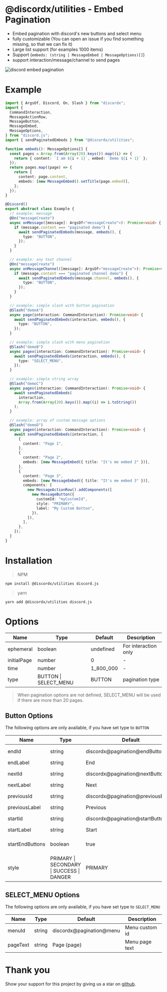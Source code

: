 # @discordx/utilities - Embed Pagination

- Embed pagination with discord's new buttons and select menu
- fully customizable (You can open an issue if you find something missing, so that we can fix it)
- Large list support (for examples 1000 items)
- Support (`embeds: (string | MessageEmbed | MessageOptions)[]`)
- support interaction/message/channel to send pages

![discord embed pagination](https://github.com/oceanroleplay/discord.ts/raw/main/packages/utilities/images/discord-embed-pagination.jpg)

# Example

```ts
import { ArgsOf, Discord, On, Slash } from "discordx";
import {
  CommandInteraction,
  MessageActionRow,
  MessageButton,
  MessageEmbed,
  MessageOptions,
} from "discord.js";
import { sendPaginatedEmbeds } from "@discordx/utilities";

function embeds(): MessageOptions[] {
  const pages = Array.from(Array(20).keys()).map((i) => {
    return { content: `I am ${i + 1}`, embed: `Demo ${i + 1}` };
  });
  return pages.map((page) => {
    return {
      content: page.content,
      embeds: [new MessageEmbed().setTitle(page.embed)],
    };
  });
}

@Discord()
export abstract class Example {
  // example: message
  @On("messageCreate")
  async onMessage([message]: ArgsOf<"messageCreate">): Promise<void> {
    if (message.content === "paginated demo") {
      await sendPaginatedEmbeds(message, embeds(), {
        type: "BUTTON",
      });
    }
  }

  // example: any text channel
  @On("messageCreate")
  async onMessageChannel([message]: ArgsOf<"messageCreate">): Promise<void> {
    if (message.content === "paginated channel demo") {
      await sendPaginatedEmbeds(message.channel, embeds(), {
        type: "BUTTON",
      });
    }
  }

  // example: simple slash with button pagination
  @Slash("demoA")
  async page(interaction: CommandInteraction): Promise<void> {
    await sendPaginatedEmbeds(interaction, embeds(), {
      type: "BUTTON",
    });
  }

  // example: simple slash with menu pagination
  @Slash("demoB")
  async pagex(interaction: CommandInteraction): Promise<void> {
    await sendPaginatedEmbeds(interaction, embeds(), {
      type: "SELECT_MENU",
    });
  }

  // example: simple string array
  @Slash("demoC")
  async pages(interaction: CommandInteraction): Promise<void> {
    await sendPaginatedEmbeds(
      interaction,
      Array.from(Array(20).keys()).map((i) => i.toString())
    );
  }

  // example: array of custom message options
  @Slash("demoD")
  async pagen(interaction: CommandInteraction): Promise<void> {
    await sendPaginatedEmbeds(interaction, [
      {
        content: "Page 1",
      },
      {
        content: "Page 2",
        embeds: [new MessageEmbed({ title: "It's me embed 2" })],
      },
      {
        content: "Page 3",
        embeds: [new MessageEmbed({ title: "It's me embed 3" })],
        components: [
          new MessageActionRow().addComponents([
            new MessageButton({
              customId: "myCustomId",
              style: "PRIMARY",
              label: "My Custom Botton",
            }),
          ]),
        ],
      },
    ]);
  }
}
```

# Installation

> NPM

```
npm install @discordx/utilities discord.js
```

> yarn

```
yarn add @discordx/utilities discord.js
```

# Options

| Name        | Type                  | Default   | Description          |
| ----------- | --------------------- | --------- | -------------------- |
| ephemeral   | boolean               | undefined | For interaction only |
| initialPage | number                | 0         | -                    |
| time        | number                | 1_800_000 | -                    |
| type        | BUTTON \| SELECT_MENU | BUTTON    | pagination type      |

> When pagination options are not defined, SELECT_MENU will be used if there are more than 20 pages.

## Button Options

The following options are only available, if you have set type to `BUTTON`

| Name            | Type                                      | Default                            | Description            |
| --------------- | ----------------------------------------- | ---------------------------------- | ---------------------- |
| endId           | string                                    | discordx@pagination@endButton      | Button custom id       |
| endLabel        | string                                    | End                                | Button lable           |
| nextId          | string                                    | discordx@pagination@nextButton     | Button custom id       |
| nextLabel       | string                                    | Next                               | Button lable           |
| previousId      | string                                    | discordx@pagination@previousButton | Button custom id       |
| previousLabel   | string                                    | Previous                           | Button lable           |
| startId         | string                                    | discordx@pagination@startButton    | Button custom id       |
| startLabel      | string                                    | Start                              | Button lable           |
| startEndButtons | boolean                                   | true                               | Show start/end buttons |
| style           | PRIMARY \| SECONDARY \| SUCCESS \| DANGER | PRIMARY                            | Button style           |

## SELECT_MENU Options

The following options are only available, if you have set type to `SELECT_MENU`

| Name     | Type   | Default                  | Description    |
| -------- | ------ | ------------------------ | -------------- |
| menuId   | string | discordx@pagination@menu | Menu custom id |
| pageText | string | Page {page}              | Menu page text |

# Thank you

Show your support for this project by giving us a star on [github](https://github.com/oceanroleplay/discord.ts).

